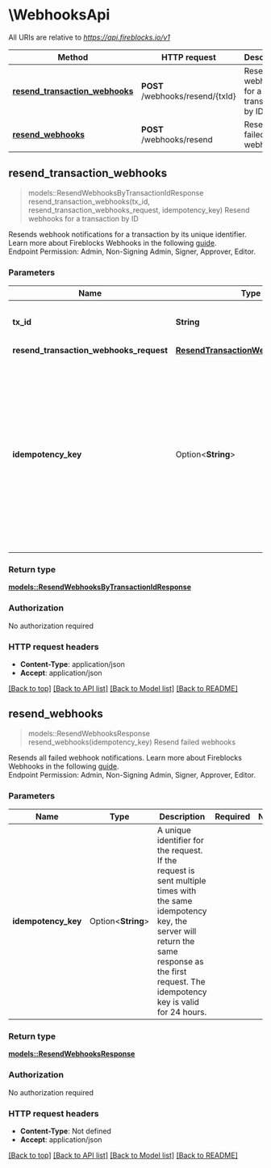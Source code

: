 # \WebhooksApi

All URIs are relative to *https://api.fireblocks.io/v1*

Method | HTTP request | Description
------------- | ------------- | -------------
[**resend_transaction_webhooks**](WebhooksApi.md#resend_transaction_webhooks) | **POST** /webhooks/resend/{txId} | Resend webhooks for a transaction by ID
[**resend_webhooks**](WebhooksApi.md#resend_webhooks) | **POST** /webhooks/resend | Resend failed webhooks



## resend_transaction_webhooks

> models::ResendWebhooksByTransactionIdResponse resend_transaction_webhooks(tx_id, resend_transaction_webhooks_request, idempotency_key)
Resend webhooks for a transaction by ID

Resends webhook notifications for a transaction by its unique identifier. Learn more about Fireblocks Webhooks in the following [guide](https://developers.fireblocks.com/docs/configure-webhooks). </br>Endpoint Permission: Admin, Non-Signing Admin, Signer, Approver, Editor.

### Parameters


Name | Type | Description  | Required | Notes
------------- | ------------- | ------------- | ------------- | -------------
**tx_id** | **String** | The ID of the transaction for webhooks | [required] |
**resend_transaction_webhooks_request** | [**ResendTransactionWebhooksRequest**](ResendTransactionWebhooksRequest.md) |  | [required] |
**idempotency_key** | Option<**String**> | A unique identifier for the request. If the request is sent multiple times with the same idempotency key, the server will return the same response as the first request. The idempotency key is valid for 24 hours. |  |

### Return type

[**models::ResendWebhooksByTransactionIdResponse**](ResendWebhooksByTransactionIdResponse.md)

### Authorization

No authorization required

### HTTP request headers

- **Content-Type**: application/json
- **Accept**: application/json

[[Back to top]](#) [[Back to API list]](../README.md#documentation-for-api-endpoints) [[Back to Model list]](../README.md#documentation-for-models) [[Back to README]](../README.md)


## resend_webhooks

> models::ResendWebhooksResponse resend_webhooks(idempotency_key)
Resend failed webhooks

Resends all failed webhook notifications. Learn more about Fireblocks Webhooks in the following [guide](https://developers.fireblocks.com/docs/configure-webhooks). </br>Endpoint Permission: Admin, Non-Signing Admin, Signer, Approver, Editor.

### Parameters


Name | Type | Description  | Required | Notes
------------- | ------------- | ------------- | ------------- | -------------
**idempotency_key** | Option<**String**> | A unique identifier for the request. If the request is sent multiple times with the same idempotency key, the server will return the same response as the first request. The idempotency key is valid for 24 hours. |  |

### Return type

[**models::ResendWebhooksResponse**](ResendWebhooksResponse.md)

### Authorization

No authorization required

### HTTP request headers

- **Content-Type**: Not defined
- **Accept**: application/json

[[Back to top]](#) [[Back to API list]](../README.md#documentation-for-api-endpoints) [[Back to Model list]](../README.md#documentation-for-models) [[Back to README]](../README.md)

